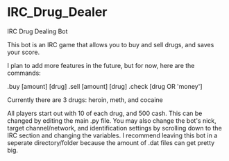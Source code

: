 # IRC_Drug_Dealer
IRC Drug Dealing Bot

This bot is an IRC game that allows you to buy and sell drugs, and saves your score.

I plan to add more features in the future, but for now, here are the commands:

.buy [amount] [drug]
.sell [amount] [drug]
.check [drug OR 'money']

Currently there are 3 drugs: heroin, meth, and cocaine

All players start out with 10 of each drug, and 500 cash. This can be changed by editing the main .py file. You may also change the bot's nick, target channel/network, and identification settings by scrolling down to the IRC section and changing the variables. I recommend leaving this bot in a seperate directory/folder because the amount of .dat files can get pretty big.


